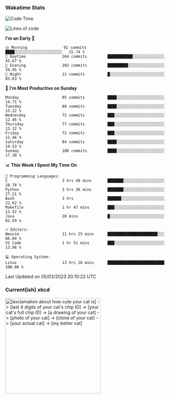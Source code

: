 ### Wakatime Stats
<!--START_SECTION:waka-->
![Code Time](http://img.shields.io/badge/Code%20Time-1%2C483%20hrs%2021%20mins-blue)

![Lines of code](https://img.shields.io/badge/From%20Hello%20World%20I%27ve%20Written-450.8%20thousand%20lines%20of%20code-blue)

**I'm an Early 🐤** 

```text
🌞 Morning                91 commits          ████░░░░░░░░░░░░░░░░░░░░░   15.74 % 
🌆 Daytime                264 commits         ███████████░░░░░░░░░░░░░░   45.67 % 
🌃 Evening                202 commits         █████████░░░░░░░░░░░░░░░░   34.95 % 
🌙 Night                  21 commits          █░░░░░░░░░░░░░░░░░░░░░░░░   03.63 % 
```
📅 **I'm Most Productive on Sunday** 

```text
Monday                   85 commits          ████░░░░░░░░░░░░░░░░░░░░░   14.71 % 
Tuesday                  88 commits          ████░░░░░░░░░░░░░░░░░░░░░   15.22 % 
Wednesday                72 commits          ███░░░░░░░░░░░░░░░░░░░░░░   12.46 % 
Thursday                 77 commits          ███░░░░░░░░░░░░░░░░░░░░░░   13.32 % 
Friday                   72 commits          ███░░░░░░░░░░░░░░░░░░░░░░   12.46 % 
Saturday                 84 commits          ████░░░░░░░░░░░░░░░░░░░░░   14.53 % 
Sunday                   100 commits         ████░░░░░░░░░░░░░░░░░░░░░   17.30 % 
```


📊 **This Week I Spent My Time On** 

```text
💬 Programming Languages: 
C                        3 hrs 49 mins       ███████░░░░░░░░░░░░░░░░░░   28.78 % 
Python                   3 hrs 36 mins       ███████░░░░░░░░░░░░░░░░░░   27.21 % 
Bash                     3 hrs               ██████░░░░░░░░░░░░░░░░░░░   22.62 % 
Makefile                 1 hr 47 mins        ███░░░░░░░░░░░░░░░░░░░░░░   13.52 % 
Java                     20 mins             █░░░░░░░░░░░░░░░░░░░░░░░░   02.59 % 

🔥 Editors: 
Neovim                   11 hrs 25 mins      ██████████████████████░░░   86.04 % 
VS Code                  1 hr 51 mins        ███░░░░░░░░░░░░░░░░░░░░░░   13.96 % 

💻 Operating System: 
Linux                    13 hrs 16 mins      █████████████████████████   100.00 % 
```


 Last Updated on 05/03/2023 20:10:22 UTC
<!--END_SECTION:waka-->

### Current(ish) xkcd
<a id="xkcd-a" title="[exclamation about how cute your cat is] -> [last 4 digits of your cat's chip ID] -> [your cat's full chip ID] -> [a drawing of your cat] -> [photo of your cat] -> [clone of your cat] -> [your actual cat] -> [my better cat]" href="https://www.xkcd.com" target="_blank">
        <img align="center" id="xkcd-img" src="https://imgs.xkcd.com/comics/data_quality.png" alt="[exclamation about how cute your cat is] -> [last 4 digits of your cat's chip ID] -> [your cat's full chip ID] -> [a drawing of your cat] -> [photo of your cat] -> [clone of your cat] -> [your actual cat] -> [my better cat]" height=300 />
</a>
